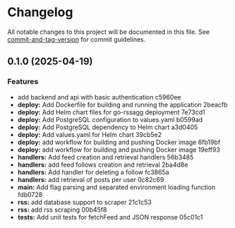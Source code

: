 # Changelog

All notable changes to this project will be documented in this file. See [commit-and-tag-version](https://github.com/absolute-version/commit-and-tag-version) for commit guidelines.

## 0.1.0 (2025-04-19)


### Features

* add backend and api with basic authentication c5960ee
* **deploy:** Add Dockerfile for building and running the application 2beacfb
* **deploy:** Add Helm chart files for go-rssagg deployment 7e73cd1
* **deploy:** Add PostgreSQL configuration to values.yaml b0599ad
* **deploy:** Add PostgreSQL dependency to Helm chart a3d0405
* **deploy:** Add values.yaml for Helm chart 39cb5e2
* **deploy:** add workflow for building and pushing Docker image 6fb19bf
* **deploy:** add workflow for building and pushing Docker image 19eff93
* **handlers:** Add feed creation and retrieval handlers 56b3485
* **handlers:** add feed follows creation and retrieval 2ba4d8e
* **handlers:** Add handler for deleting a follow fc3865a
* **handlers:** add retrieval of posts per user 0c82c69
* **main:** Add flag parsing and separated environment loading function fdb0728
* **rss:** add database support to scraper 21c1c53
* **rss:** add rss scraping 00b45f8
* **tests:** Add unit tests for fetchFeed and JSON response 05c01c1
